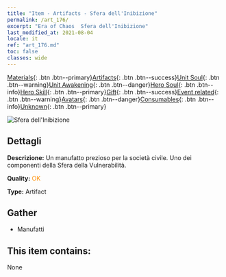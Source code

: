 ```yaml
---
title: "Item - Artifacts - Sfera dell'Inibizione"
permalink: /art_176/
excerpt: "Era of Chaos  Sfera dell'Inibizione"
last_modified_at: 2021-08-04
locale: it
ref: "art_176.md"
toc: false
classes: wide
---
```

 [Materials](/ItemsIT/){: .btn .btn--primary}[Artifacts](/ItemsIT/Artifacts/){: .btn .btn--success}[Unit Soul](/ItemsIT/UnitSoul/){: .btn .btn--warning}[Unit Awakening](/ItemsIT/UnitAwakening/){: .btn .btn--danger}[Hero Soul](/ItemsIT/HeroSoul/){: .btn .btn--info}[Hero Skill](/ItemsIT/HeroSkill/){: .btn .btn--primary}[Gift](/ItemsIT/Gift/){: .btn .btn--success}[Event related](/ItemsIT/Events/){: .btn .btn--warning}[Avatars](/ItemsIT/Avatars/){: .btn .btn--danger}[Consumables](/ItemsIT/Consumables/){: .btn .btn--info}[Unknown](/ItemsIT/Unknown/){: .btn .btn--primary}

 ![Sfera dell'Inibizione](/images/t/artifact_40455.png)

## Dettagli
 **Descrizione:** Un manufatto prezioso per la società civile. Uno dei componenti della Sfera della Vulnerabilità.

 **Quality:** <span style="color: #FF8C00">OK</span>

 **Type:** Artifact

## Gather

*    Manufatti 

## This item contains:

  None


